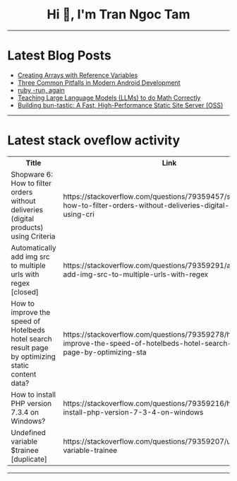 <h1 align="center">Hi 👋, I'm Tran Ngoc Tam</h1>

---

# Latest Blog Posts 
<!-- BLOG-POST-LIST:START -->
- [Creating Arrays with Reference Variables](https://dev.to/devmercy/creating-arrays-with-reference-variables-d9j)
- [Three Common Pitfalls in Modern Android Development](https://dev.to/marcotcdev/three-common-pitfalls-in-modern-android-development-1ec7)
- [ruby -run, again](https://dev.to/delonnewman/ruby-run-again-2njc)
- [Teaching Large Language Models &lpar;LLMs&rpar; to do Math Correctly](https://dev.to/shayy/teaching-large-language-models-llms-to-do-math-correctly-3dcg)
- [Building bun-tastic: A Fast, High-Performance Static Site Server &lpar;OSS&rpar;](https://dev.to/pmbanugo/building-bun-tastic-a-fast-high-performance-static-site-server-oss-41ln)
<!-- BLOG-POST-LIST:END -->

---

# Latest stack oveflow activity
<table>
  <tr><th>Title</th><th>Link</th></tr>
  <!-- STACKOVERFLOW:START --><tr><td>Shopware 6: How to filter orders without deliveries &lpar;digital products&rpar; using Criteria</td><td>https://stackoverflow.com/questions/79359457/shopware-6-how-to-filter-orders-without-deliveries-digital-products-using-cri</td></tr><tr><td>Automatically add img src to multiple urls with regex [closed]</td><td>https://stackoverflow.com/questions/79359291/automatically-add-img-src-to-multiple-urls-with-regex</td></tr><tr><td>How to improve the speed of Hotelbeds hotel search result page by optimizing static content data?</td><td>https://stackoverflow.com/questions/79359278/how-to-improve-the-speed-of-hotelbeds-hotel-search-result-page-by-optimizing-sta</td></tr><tr><td>How to install PHP version 7.3.4 on Windows?</td><td>https://stackoverflow.com/questions/79359216/how-to-install-php-version-7-3-4-on-windows</td></tr><tr><td>Undefined variable $trainee [duplicate]</td><td>https://stackoverflow.com/questions/79359207/undefined-variable-trainee</td></tr><!-- STACKOVERFLOW:END -->
</table>

---


